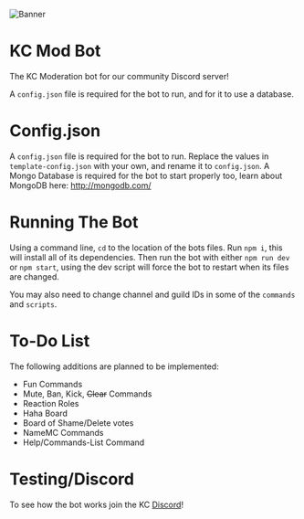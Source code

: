 ![Banner](https://i.imgur.com/DjFBHsG.png)

# KC Mod Bot
The KC Moderation bot for our community Discord server!

A `config.json` file is required for the bot to run, and for it to use a database.


# Config.json
A `config.json` file is required for the bot to run. Replace the values in `template-config.json` with your own, and rename it to `config.json`.
A Mongo Database is required for the bot to start properly too, learn about MongoDB here: http://mongodb.com/

# Running The Bot
Using a command line, `cd` to the location of the bots files. Run `npm i`, this will install all of its dependencies. Then run the bot with either `npm run dev` or `npm start`, using the dev script will force the bot to restart when its files are changed.

You may also need to change channel and guild IDs in some of the `commands` and `scripts`.

# To-Do List
The following additions are planned to be implemented:

 * Fun Commands
 * Mute, Ban, Kick, ~~Clear~~ Commands
 * Reaction Roles
 * Haha Board
 * Board of Shame/Delete votes
 * NameMC Commands
 * Help/Commands-List Command


# Testing/Discord
To see how the bot works join the KC [Discord](https://discord.gg/vEMr42p)!
